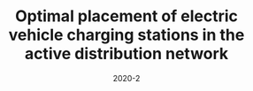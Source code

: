 ---
title: "Optimal placement of electric vehicle charging stations in the active distribution network"
collection: publications
permalink: /publication/2020-2
date: 2020-2
venue: 'IEEE Access'
citation: 'Zeb, Muhammad Zulqarnain; Imran, Kashif; Khattak, Abraiz; Janjua, Abdul Kashif; Pal, Anamitra; Nadeem, Muhammad; Zhang, Jiangfeng; Khan, Sohail; '
paperurl: 'http://academicpages.github.io/files/paper2.pdf'
---
